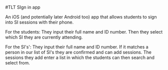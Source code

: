 #TLT SIgn in app

An iOS (and potentially later Android too) app that allows students to sign into SI sessions with their phone.

For the students: They input their full name and ID number. Then they select which SI they are currently attending.

For the SI's': They input their full name and ID number. If it matches a person in our list of SI's they are confirmed and can add sessions. The sessions they add enter a list in which the students can then search and select from.
